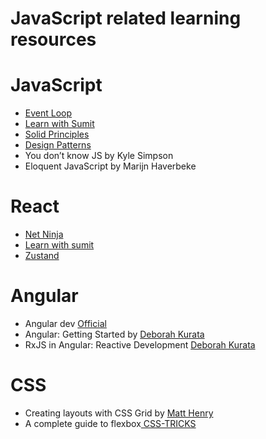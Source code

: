 # JavaScript related learning resources

# JavaScript

- [Event Loop](https://www.youtube.com/watch?v=8aGhZQkoFbQ)
- [Learn with Sumit](https://www.youtube.com/channel/UCFM3gG5IHfogarxlKcIHCAg)
- [Solid Principles](https://www.youtube.com/playlist?list=PLZlA0Gpn_vH9kocFX7R7BAe_CvvOCO_p9)
- [Design Patterns](https://www.youtube.com/playlist?list=PLZlA0Gpn_vH_CthENcPCM0Dww6a5XYC7f)
- You don&rsquo;t know JS by Kyle Simpson
- Eloquent JavaScript by Marijn Haverbeke

# React

- [Net Ninja](https://www.youtube.com/watch?v=j942wKiXFu8&list=PL4cUxeGkcC9gZD-Tvwfod2gaISzfRiP9d&index=1)
- [Learn with sumit](https://www.youtube.com/watch?v=5Xy-t8k_M4A&list=PLHiZ4m8vCp9M6HVQv7a36cp8LKzyHIePr)
- [Zustand](https://docs.pmnd.rs/zustand/getting-started/introduction)

# Angular

- Angular dev [Official](https://angular.dev)
- Angular: Getting Started by [Deborah Kurata](https://www.pluralsight.com/courses/angular-2-getting-started-update)
- RxJS in Angular: Reactive Development [Deborah Kurata](https://www.pluralsight.com/courses/angular-component-communication)

# CSS

- Creating layouts with CSS Grid by [ Matt Henry](https://www.pluralsight.com/courses/css-grid-creating-layouts)
- A complete guide to flexbox[ CSS-TRICKS](https://css-tricks.com/snippets/css/a-guide-to-flexbox/)
